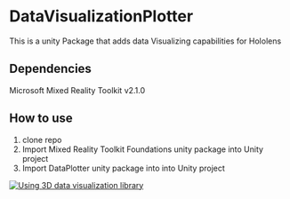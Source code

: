 # DataVisualizationPlotter
This is a unity Package that adds data Visualizing capabilities for Hololens 

## Dependencies
Microsoft Mixed Reality Toolkit v2.1.0

## How to use 
1) clone repo
2) Import Mixed Reality Toolkit Foundations unity package into Unity project
3) Import DataPlotter unity package into into Unity project

[![Using 3D data visualization library](https://i.ibb.co/yp0RFTh/https-i-ytimg-com-vi-c-Vw3d1-V7d-Sg-maxresdefault.jpg)](https://youtu.be/cVw3d1V7dSg "Using 3D data visualization library")
